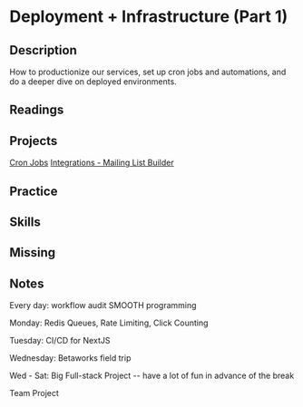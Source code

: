 # Deployment + Infrastructure (Part 1)

## Description

How to productionize our services, set up cron jobs and automations, and do a deeper dive on deployed environments.

## Readings

## Projects

[Cron Jobs](./assignments/1-cron.md)
[Integrations - Mailing List Builder](./assignments/2-integrations.md)

## Practice

## Skills

## Missing

## Notes

Every day: workflow audit
SMOOTH programming

Monday:
Redis Queues, Rate Limiting, Click Counting

Tuesday:
CI/CD for NextJS

Wednesday:
Betaworks field trip

Wed - Sat:
Big Full-stack Project -- have a lot of fun in advance of the break

Team Project
